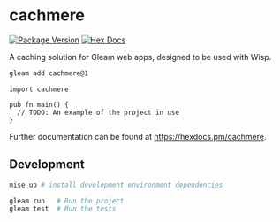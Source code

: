 # cachmere

[![Package Version](https://img.shields.io/hexpm/v/cachmere)](https://hex.pm/packages/cachmere)
[![Hex Docs](https://img.shields.io/badge/hex-docs-ffaff3)](https://hexdocs.pm/cachmere/)

A caching solution for Gleam web apps, designed to be used with Wisp.

```sh
gleam add cachmere@1
```
```gleam
import cachmere

pub fn main() {
  // TODO: An example of the project in use
}
```

Further documentation can be found at <https://hexdocs.pm/cachmere>.

## Development
```sh
mise up # install development environment dependencies

gleam run   # Run the project
gleam test  # Run the tests
```
